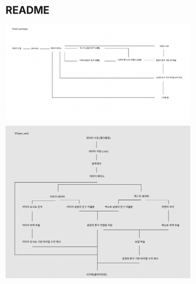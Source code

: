 # README





![스크린샷 2021-11-06 오전 3.14.48](https://github.com/Comprehensive-Design-Team-9/README/blob/main/%E1%84%89%E1%85%B3%E1%84%8F%E1%85%B3%E1%84%85%E1%85%B5%E1%86%AB%E1%84%89%E1%85%A3%E1%86%BA%202021-11-06%20%E1%84%8B%E1%85%A9%E1%84%8C%E1%85%A5%E1%86%AB%203.14.48.png)





![](https://github.com/Comprehensive-Design-Team-9/README/blob/main/%E1%84%89%E1%85%B3%E1%84%8F%E1%85%B3%E1%84%85%E1%85%B5%E1%86%AB%E1%84%89%E1%85%A3%E1%86%BA%202021-11-08%20%E1%84%8B%E1%85%A9%E1%84%92%E1%85%AE%208.57.55.png)
